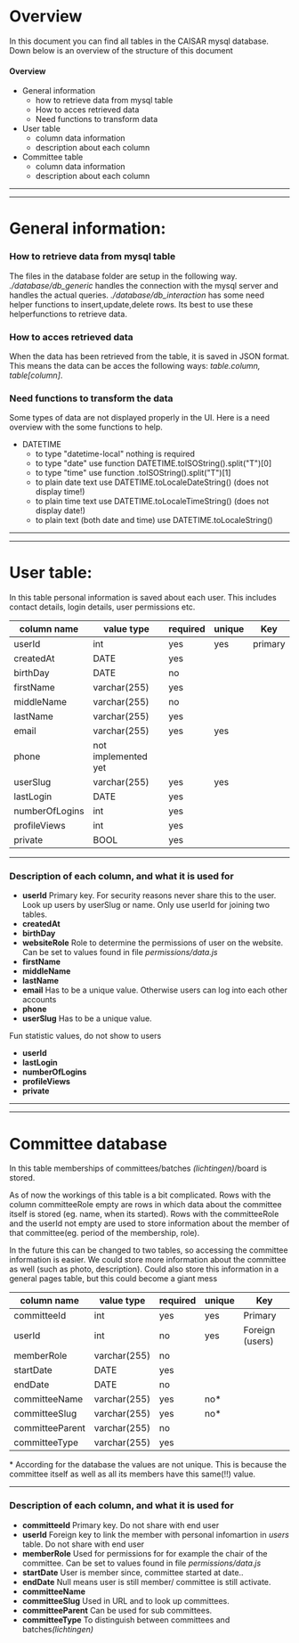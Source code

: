 # Overview

In this document you can find all tables in the CAISAR mysql database. Down below is an overview of the structure of this document

#### Overview

-   General information
    -   how to retrieve data from mysql table
    -   How to acces retrieved data
    -   Need functions to transform data
-   User table
    -   column data information
    -   description about each column
-   Committee table
    -   column data information
    -   description about each column

---

---

# General information:

### How to retrieve data from mysql table

The files in the database folder are setup in the following way. <em>./database/db_generic</em> handles the connection with the mysql server and handles the actual queries. <em>./database/db_interaction</em> has some need helper functions to insert,update,delete rows. Its best to use these helperfunctions to retrieve data.

### How to acces retrieved data

When the data has been retrieved from the table, it is saved in JSON format. This means the data can be acces the following ways: <em>table.column, table[column]</em>.

### Need functions to transform the data

Some types of data are not displayed properly in the UI. Here is a need overview with the some functions to help.

-   DATETIME
    -   to type "datetime-local" nothing is required
    -   to type "date" use function DATETIME.toISOString().split("T")[0]
    -   to type "time" use function .toISOString().split("T")[1]
    -   to plain date text use DATETIME.toLocaleDateString() (does not display time!)
    -   to plain time text use DATETIME.toLocaleTimeString() (does not display date!)
    -   to plain text (both date and time) use DATETIME.toLocaleString()

---

---

# User table:

In this table personal information is saved about each user. This includes contact details, login details, user permissions etc.

| column name    | value type          | required | unique | Key     |
| -------------- | ------------------- | -------- | ------ | ------- |
| userId         | int                 | yes      | yes    | primary |
| createdAt      | DATE                | yes      |
| birthDay       | DATE                | no       |
| firstName      | varchar(255)        | yes      |
| middleName     | varchar(255)        | no       |
| lastName       | varchar(255)        | yes      |
| email          | varchar(255)        | yes      | yes    |
| phone          | not implemented yet |
| userSlug       | varchar(255)        | yes      | yes    |
| lastLogin      | DATE                | yes      |
| numberOfLogins | int                 | yes      |
| profileViews   | int                 | yes      |
| private        | BOOL                | yes      |

---

### Description of each column, and what it is used for

-   **userId** Primary key. For security reasons never share this to the user. Look up users by userSlug or name. Only use userId for joining two tables.
-   **createdAt**
-   **birthDay**
-   **websiteRole** Role to determine the permissions of user on the website. Can be set to values found in file <em>permissions/data.js</em>
-   **firstName**
-   **middleName**
-   **lastName**
-   **email** Has to be a unique value. Otherwise users can log into each other accounts
-   **phone**
-   **userSlug** Has to be a unique value.

Fun statistic values, do not show to users

-   **userId**
-   **lastLogin**
-   **numberOfLogins**
-   **profileViews**
-   **private**

---

---

# Committee database

In this table memberships of committees/batches <em>(lichtingen)</em>/board is stored.

As of now the workings of this table is a bit complicated. Rows with the column committeeRole empty are rows in which data about the committee itself is stored (eg. name, when its started). Rows with the committeeRole and the userId not empty are used to store information about the member of that committee(eg. period of the membership, role).

In the future this can be changed to two tables, so accessing the committee information is easier. We could store more information about the committee as well (such as photo, description). Could also store this information in a general pages table, but this could become a giant mess

| column name     | value type   | required | unique | Key             |
| --------------- | ------------ | -------- | ------ | --------------- |
| committeeId     | int          | yes      | yes    | Primary         |
| userId          | int          | no       | yes    | Foreign (users) |
| memberRole      | varchar(255) | no       |
| startDate       | DATE         | yes      |
| endDate         | DATE         | no       |
| committeeName   | varchar(255) | yes      | no\*   |
| committeeSlug   | varchar(255) | yes      | no\*   |
| committeeParent | varchar(255) | no       |
| committeeType   | varchar(255) | yes      |

\* According for the database the values are not unique. This is because the committee itself as well as all its members have this same(!!) value.

---

### Description of each column, and what it is used for

-   **committeeId** Primary key. Do not share with end user
-   **userId** Foreign key to link the member with personal infomartion in <em>users</em> table. Do not share with end user
-   **memberRole** Used for permissions for for example the chair of the committee. Can be set to values found in file <em>permissions/data.js</em>
-   **startDate** User is member since, committee started at date..
-   **endDate** Null means user is still member/ committee is still activate.
-   **committeeName**
-   **committeeSlug** Used in URL and to look up committees.
-   **committeeParent** Can be used for sub committees.
-   **committeeType** To distinguish between committees and batches<em>(lichtingen)</em>
